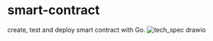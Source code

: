 # smart-contract
create, test and deploy smart contract with Go.
![tech_spec drawio](https://github.com/julkhong/blockchain-server/assets/70477671/3ebbc8bc-b508-4463-a54c-4ce49e375a5f)
